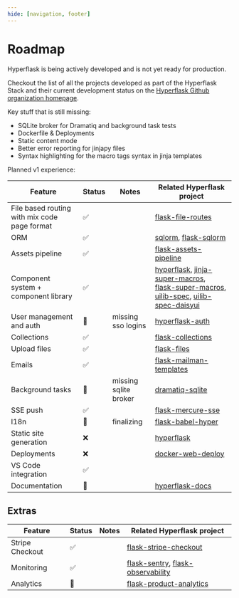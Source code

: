 ```yaml
---
hide: [navigation, footer]
---
```

# Roadmap

Hyperflask is being actively developed and is not yet ready for production.

Checkout the list of all the projects developed as part of the Hyperflask Stack and their current development status on the [Hyperflask Github organization homepage](https://github.com/hyperflask).

Key stuff that is still missing:

- SQLite broker for Dramatiq and background task tests
- Dockerfile & Deployments
- Static content mode
- Better error reporting for jinjapy files
- Syntax highlighting for the macro tags syntax in jinja templates

Planned v1 experience:

| Feature | Status | Notes | Related Hyperflask project |
| --- | --- | --- | --- |
| File based routing with mix code page format | ✅ |  | [flask-file-routes](https://github.com/hyperflask/flask-file-routes)
| ORM | ✅ | | [sqlorm](https://github.com/hyperflask/sqlorm), [flask-sqlorm](https://github.com/hyperflask/flask-sqlorm)
| Assets pipeline | ✅ | | [flask-assets-pipeline](https://github.com/hyperflask/flask-assets-pipeline)
| Component system + component library | ✅ | | [hyperflask](https://github.com/hyperflask/hyperflask), [jinja-super-macros](https://github.com/hyperflask/jinja-super-macros), [flask-super-macros](https://github.com/hyperflask/flask-super-macros), [uilib-spec](https://github.com/hyperflask/uilib-spec), [uilib-spec-daisyui](https://github.com/hyperflask/uilib-spec-daisyui)
| User management and auth | 🚧 | missing sso logins | [hyperflask-auth](https://github.com/hyperflask/hyperflask-auth)
| Collections | ✅ |  | [flask-collections](https://github.com/hyperflask/flask-collections)
| Upload files | ✅ | | [flask-files](https://github.com/hyperflask/flask-files)
| Emails | ✅ | | [flask-mailman-templates](https://github.com/hyperflask/flask-mailman-templates)
| Background tasks | 🚧 | missing sqlite broker | [dramatiq-sqlite](https://github.com/hyperflask/dramatiq-sqlite)
| SSE push | ✅ | | [flask-mercure-sse](https://github.com/hyperflask/flask-mercure-sse)
| I18n | 🚧 | finalizing | [flask-babel-hyper](https://github.com/hyperflask/flask-babel-hyper)
| Static site generation | ❌ | | [hyperflask](https://github.com/hyperflask/hyperflask)
| Deployments | ❌ | | [docker-web-deploy](https://github.com/hyperflask/docker-web-deploy)
| VS Code integration | ✅ |  | 
| Documentation | 🚧 |  | [hyperflask-docs](https://github.com/hyperflask/hyperflask-docs)

## Extras

| Feature | Status | Notes | Related Hyperflask project |
| --- | --- | --- | --- |
| Stripe Checkout | ✅ | | [flask-stripe-checkout](https://github.com/hyperflask/flask-stripe-checkout)
| Monitoring | ✅ | | [flask-sentry](https://github.com/hyperflask/flask-sentry), [flask-observability](https://github.com/hyperflask/flask-observability)
| Analytics | 🚧 | | [flask-product-analytics](https://github.com/hyperflask/flask-product-analytics)